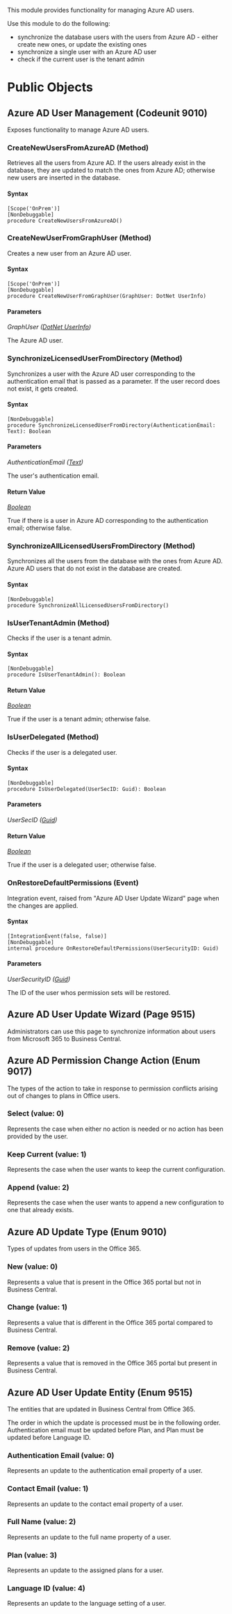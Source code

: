 This module provides functionality for managing Azure AD users.

Use this module to do the following:
- synchronize the database users with the users from Azure AD - either create new ones, or update the existing ones
- synchronize a single user with an Azure AD user
- check if the current user is the tenant admin

# Public Objects
## Azure AD User Management (Codeunit 9010)

 Exposes functionality to manage Azure AD users.
 

### CreateNewUsersFromAzureAD (Method) <a name="CreateNewUsersFromAzureAD"></a> 

 Retrieves all the users from Azure AD. If the users already exist in the database,
 they are updated to match the ones from Azure AD; otherwise new users are inserted in the database.
 

#### Syntax
```
[Scope('OnPrem')]
[NonDebuggable]
procedure CreateNewUsersFromAzureAD()
```
### CreateNewUserFromGraphUser (Method) <a name="CreateNewUserFromGraphUser"></a> 

 Creates a new user from an Azure AD user.
 

#### Syntax
```
[Scope('OnPrem')]
[NonDebuggable]
procedure CreateNewUserFromGraphUser(GraphUser: DotNet UserInfo)
```
#### Parameters
*GraphUser ([DotNet UserInfo](https://go.microsoft.com/fwlink/?linkid=2210120))* 

The Azure AD user.

### SynchronizeLicensedUserFromDirectory (Method) <a name="SynchronizeLicensedUserFromDirectory"></a> 

 Synchronizes a user with the Azure AD user corresponding to the authentication
 email that is passed as a parameter. If the user record does not exist, it gets created.
 

#### Syntax
```
[NonDebuggable]
procedure SynchronizeLicensedUserFromDirectory(AuthenticationEmail: Text): Boolean
```
#### Parameters
*AuthenticationEmail ([Text](https://go.microsoft.com/fwlink/?linkid=2210031))* 

The user's authentication email.

#### Return Value
*[Boolean](https://go.microsoft.com/fwlink/?linkid=2209954)*

True if there is a user in Azure AD corresponding to the authentication email; otherwise false.
### SynchronizeAllLicensedUsersFromDirectory (Method) <a name="SynchronizeAllLicensedUsersFromDirectory"></a> 

 Synchronizes all the users from the database with the ones from Azure AD.
 Azure AD users that do not exist in the database are created.
 

#### Syntax
```
[NonDebuggable]
procedure SynchronizeAllLicensedUsersFromDirectory()
```
### IsUserTenantAdmin (Method) <a name="IsUserTenantAdmin"></a> 

 Checks if the user is a tenant admin.
 

#### Syntax
```
[NonDebuggable]
procedure IsUserTenantAdmin(): Boolean
```
#### Return Value
*[Boolean](https://go.microsoft.com/fwlink/?linkid=2209954)*

True if the user is a tenant admin; otherwise false.
### IsUserDelegated (Method) <a name="IsUserDelegated"></a> 

 Checks if the user is a delegated user.
 

#### Syntax
```
[NonDebuggable]
procedure IsUserDelegated(UserSecID: Guid): Boolean
```
#### Parameters
*UserSecID ([Guid](https://go.microsoft.com/fwlink/?linkid=2210122))* 



#### Return Value
*[Boolean](https://go.microsoft.com/fwlink/?linkid=2209954)*

True if the user is a delegated user; otherwise false.

### OnRestoreDefaultPermissions (Event) <a name="OnRestoreDefaultPermissions"></a> 

 Integration event, raised from "Azure AD User Update Wizard" page when the changes are applied.
 

#### Syntax
```
[IntegrationEvent(false, false)]
[NonDebuggable]
internal procedure OnRestoreDefaultPermissions(UserSecurityID: Guid)
```
#### Parameters
*UserSecurityID ([Guid](https://go.microsoft.com/fwlink/?linkid=2210122))* 

The ID of the user whos permission sets will be restored.


## Azure AD User Update Wizard (Page 9515)

 Administrators can use this page to synchronize information about users from Microsoft 365 to Business Central.
 


## Azure AD Permission Change Action (Enum 9017)

 The types of the action to take in response to permission conflicts arising out of changes to plans in Office users.
 

### Select (value: 0)


 Represents the case when either no action is needed or no action has been provided by the user.
 

### Keep Current (value: 1)


 Represents the case when the user wants to keep the current configuration.
 

### Append (value: 2)


 Represents the case when the user wants to append a new configuration to one that already exists.
 


## Azure AD Update Type (Enum 9010)
Types of updates from users in the Office 365.

### New (value: 0)


 Represents a value that is present in the Office 365 portal but not in Business Central.
 

### Change (value: 1)


 Represents a value that is different in the Office 365 portal compared to Business Central.
 

### Remove (value: 2)


 Represents a value that is removed in the Office 365 portal but present in Business Central.
 


## Azure AD User Update Entity (Enum 9515)

 The entities that are updated in Business Central from Office 365.
 


 The order in which the update is processed must be in the following order.
 Authentication email must be updated before Plan, and Plan must be updated before Language ID.
 

### Authentication Email (value: 0)


 Represents an update to the authentication email property of a user.
 

### Contact Email (value: 1)


 Represents an update to the contact email property of a user.
 

### Full Name (value: 2)


 Represents an update to the full name property of a user.
 

### Plan (value: 3)


 Represents an update to the assigned plans for a user.
 

### Language ID (value: 4)


 Represents an update to the language setting of a user.
 

